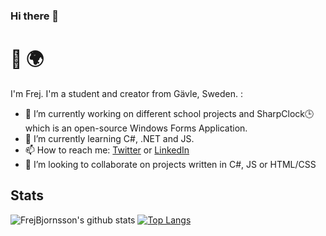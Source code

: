 ### Hi there 👋

# 👋 🌍

I'm Frej. I'm a student and creator from Gävle, Sweden. :

- 🔭 I’m currently working on different school projects and SharpClock:clock3: which is an open-source Windows Forms Application.
- 🌱 I’m currently learning C#, .NET and JS.
- 📫 How to reach me: [Twitter](https://twitter.com/digitalismic19) or [LinkedIn](https://www.linkedin.com/in/frejbjornsson)
- 👯 I’m looking to collaborate on projects written in C#, JS or HTML/CSS


## Stats

![FrejBjornsson's github stats](https://github-readme-stats.vercel.app/api?username=FrejBjornsson&show_icons=true&theme=vue)
[![Top Langs](https://github-readme-stats.vercel.app/api/top-langs/?username=FrejBjornsson&layout=compact&theme=vue)](https://github.com/FrejBjornsson)


